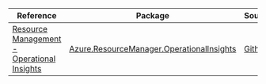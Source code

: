 | Reference | Package | Source |
|---|---|---|
|[Resource Management - Operational Insights](resourcemanager.operationalinsights-readme.md)|[Azure.ResourceManager.OperationalInsights](https://www.nuget.org/packages/Azure.ResourceManager.OperationalInsights)|[Github](https://github.com/Azure/azure-sdk-for-net/blob/main/sdk/operationalinsights/Azure.ResourceManager.OperationalInsights)|
